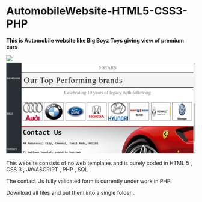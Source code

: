 # AutomobileWebsite-HTML5-CSS3-PHP

<b>This is Automobile website like Big Boyz Toys giving view of premium cars</b>

![](overview1.png)
![](overview2.jpeg)

This website consists of no web templates and is purely coded in HTML 5 , CSS 3 , JAVASCRIPT , PHP , SQL . 

The contact Us fully validated form is currently under work in PHP.

Download all files and put them into a single folder .
